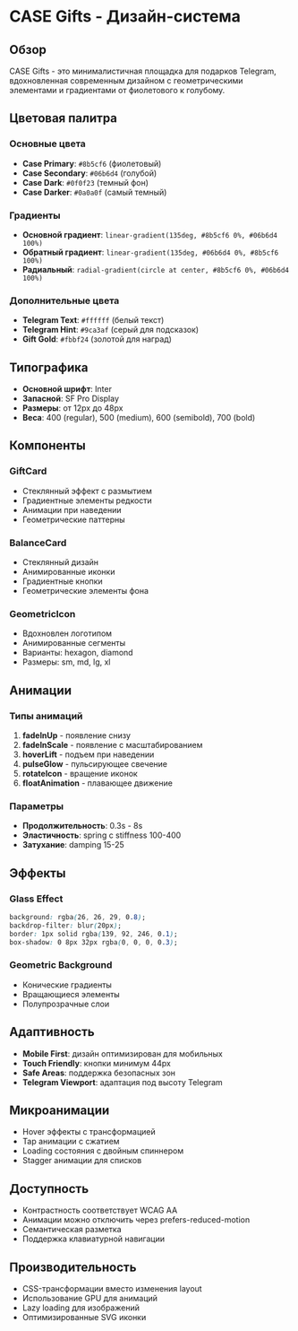 # CASE Gifts - Дизайн-система

## Обзор

CASE Gifts - это минималистичная площадка для подарков Telegram, вдохновленная современным дизайном с геометрическими элементами и градиентами от фиолетового к голубому.

## Цветовая палитра

### Основные цвета
- **Case Primary**: `#8b5cf6` (фиолетовый)
- **Case Secondary**: `#06b6d4` (голубой)
- **Case Dark**: `#0f0f23` (темный фон)
- **Case Darker**: `#0a0a0f` (самый темный)

### Градиенты
- **Основной градиент**: `linear-gradient(135deg, #8b5cf6 0%, #06b6d4 100%)`
- **Обратный градиент**: `linear-gradient(135deg, #06b6d4 0%, #8b5cf6 100%)`
- **Радиальный**: `radial-gradient(circle at center, #8b5cf6 0%, #06b6d4 100%)`

### Дополнительные цвета
- **Telegram Text**: `#ffffff` (белый текст)
- **Telegram Hint**: `#9ca3af` (серый для подсказок)
- **Gift Gold**: `#fbbf24` (золотой для наград)

## Типографика

- **Основной шрифт**: Inter
- **Запасной**: SF Pro Display
- **Размеры**: от 12px до 48px
- **Веса**: 400 (regular), 500 (medium), 600 (semibold), 700 (bold)

## Компоненты

### GiftCard
- Стеклянный эффект с размытием
- Градиентные элементы редкости
- Анимации при наведении
- Геометрические паттерны

### BalanceCard
- Стеклянный дизайн
- Анимированные иконки
- Градиентные кнопки
- Геометрические элементы фона

### GeometricIcon
- Вдохновлен логотипом
- Анимированные сегменты
- Варианты: hexagon, diamond
- Размеры: sm, md, lg, xl

## Анимации

### Типы анимаций
1. **fadeInUp** - появление снизу
2. **fadeInScale** - появление с масштабированием
3. **hoverLift** - подъем при наведении
4. **pulseGlow** - пульсирующее свечение
5. **rotateIcon** - вращение иконок
6. **floatAnimation** - плавающее движение

### Параметры
- **Продолжительность**: 0.3s - 8s
- **Эластичность**: spring с stiffness 100-400
- **Затухание**: damping 15-25

## Эффекты

### Glass Effect
```css
background: rgba(26, 26, 29, 0.8);
backdrop-filter: blur(20px);
border: 1px solid rgba(139, 92, 246, 0.1);
box-shadow: 0 8px 32px rgba(0, 0, 0, 0.3);
```

### Geometric Background
- Конические градиенты
- Вращающиеся элементы
- Полупрозрачные слои

## Адаптивность

- **Mobile First**: дизайн оптимизирован для мобильных
- **Touch Friendly**: кнопки минимум 44px
- **Safe Areas**: поддержка безопасных зон
- **Telegram Viewport**: адаптация под высоту Telegram

## Микроанимации

- Hover эффекты с трансформацией
- Tap анимации с сжатием
- Loading состояния с двойным спиннером
- Stagger анимации для списков

## Доступность

- Контрастность соответствует WCAG AA
- Анимации можно отключить через prefers-reduced-motion
- Семантическая разметка
- Поддержка клавиатурной навигации

## Производительность

- CSS-трансформации вместо изменения layout
- Использование GPU для анимаций
- Lazy loading для изображений
- Оптимизированные SVG иконки